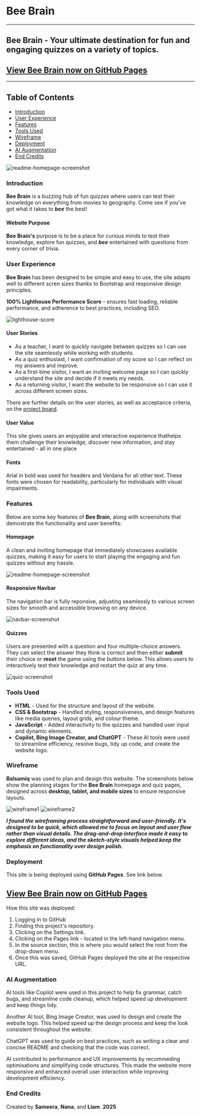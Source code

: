 # Bee Brain

---

## Bee Brain - Your ultimate destination for fun and engaging quizzes on a variety of topics.

## [View Bee Brain now on GitHub Pages](https://nanamontford.github.io/bee-brain/)

---

## Table of Contents

- [Introduction](#introduction)
- [User Experience](#user-experience)
- [Features](#features)
- [Tools Used](#tools-used)
- [Wireframe](#wireframe)
- [Deployment](#deployment)
- [AI Augmentation](#ai-augmentation)
- [End Credits](#end-credits)

![readme-homepage-screenshot](assets/images/readme-homepage-screenshot.png)

### Introduction 

**Bee Brain** is a buzzing hub of fun quizzes where users can test their knowledge on everything from movies to geography. Come see if you've got what it takes to ***bee*** the best! 

#### Website Purpose

**Bee Brain's** purpose is to be a place for curious minds to test their knowledge, explore fun quizzes, and ***bee*** entertained with questions from every corner of trivia.

### User Experience

**Bee Brain** has been designed to be simple and easy to use, the site adapts well to different scren sizes thanks to Bootstrap and responsive design principles.

**100% Lighthouse Performance Score** - ensures fast loading, reliable performance, and adherence to best practices, including SEO.
 
![lighthouse-score](assets/images/lighthouse-score.png)

#### User Stories 
- As a teacher, I want to quickly navigate between quizzes so I can use the site seamlessly while working with students.
- As a quiz enthusiast, I want confirmation of my score so I can reflect on my answers and improve.
- As a first-time visitor, I want an inviting welcome page so I can quickly understand the site and decide if it meets my needs.
- As a returning visitor, I want the website to be responsive so I can use it across different screen sizes.

There are further details on the user stories, as well as acceptance criteria, on the [project board](https://github.com/users/nanamontford/projects/4).

#### User Value

This site gives users an enjoyable and interactive experience thathelps them challenge their knowledge, discover new information, and stay entertained - all in one place

#### Fonts 

Arial in bold was used for headers and Verdana for all other text. These fonts were chosen for readability, particularly for individuals with visual impairments. 

### Features

Below are some key features of **Bee Brain**, along with screenshots that demostrate the functionality and user benefits:

#### Homepage

A clean and inviting homepage that immediately showcases available quizzes, making it easy for users to start playing the engaging and fun quizzes without any hassle.

![readme-homepage-screenshot](assets/images/readme-homepage-screenshot.png)


#### Responsive Navbar

The navigation bar is fully reponsive, adjusting seamlessly to various screen sizes for smooth and accessible browsing on any device.

![navbar-screenshot](assets/images/navbar-screenshot.png)

#### Quizzes

Users are presented with a question and four multiple-choice answers. They can select the answer they think is correct and then either **submit** their choice or **reset** the game using the buttons below. This allows users to interactively test their knowledge and restart the quiz at any time.

![quiz-screenshot](assets/images/quiz-screenshot.png)

### Tools Used

- **HTML** - Used for the structure and layout of the website.
- **CSS & Bootstrap** - Handled styling, responsiveness, and design features like media queries, layout grids, and colour theme.
- **JavaScript** - Added interactivity to the quizzes and handled user input and dynamic elements.
- **Copilot, Bing Image Creator, and ChatGPT** - These AI tools were used to streamline efficiency, resolve bugs, tidy up code, and create the website logo.

### Wireframe

**Balsamiq** was used to plan and design this website. The screenshots below show the planning stages for the **Bee Brain** homepage and quiz pages, designed across **desktop, tablet, and mobile sizes** to ensure responsive layouts.

![wireframe1](assets/images/wireframe1.png)
![wireframe2](assets/images/wireframe2.png)

***I found the wireframing process straightforward and user-friendly. It's designed to be quick, which allowed me to focus on layout and user flow rather than visual details. The drag-and-drop interface made it easy to explore different ideas, and the sketch-style visuals helped keep the emphasis on functionality over design polish.***

### Deployment

This site is being deployed using **GitHub Pages**. See link below.

## [View Bee Brain now on GitHub Pages](https://nanamontford.github.io/bee-brain/)

How this site was deployed:

1. Logging in to GitHub
2. Finding this project's repository.
3. Clicking on the Settings link.
4. Clicking on the Pages link - located in the left-hand navigation menu.
5. In the source section, this is where you would select the root from the drop-down menu.
6. Once this was saved, GitHub Pages deployed the site at the respective URL.

### AI Augmentation

AI tools like Copilot were used in this project to help fix grammar, catch bugs, and streamline code cleanup, which helped speed up development and keep things tidy.

Another AI tool, Bing Image Creator, was used to design and create the website logo. This helped speed up the design process and keep the look consistent throughout the website.

ChatGPT was used to guide on best practices, such as writing a clear and concise README and checking that the code was correct. 

AI contributed to performance and UX improvements by recommeding optimisations and simplifying code structures. This made the website more responsive and enhanced overall user interaction while improving development efficiency. 

### End Credits

Created by **Sameera**, **Nana**, and **Liam**. **2025**